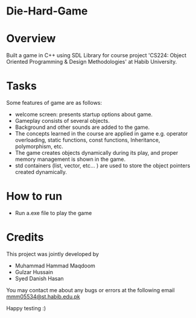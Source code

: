 # Die-Hard-Game

# Overview
Built a game in C++ using SDL Library for course project 'CS224: Object Oriented Programming & Design Methodologies' at Habib University.

# Tasks
Some features of game are as follows:
-  welcome screen: presents startup options about game.
- Gameplay consists of several objects.
- Background and other sounds are added to the game.
- The concepts learned in the course are applied in game e.g. operator overloading, static functions, const functions, Inheritance, polymorphism, etc.
- The game creates objects dynamically during its play, and proper memory management is shown in the game.
- std containers (list, vector, etc… ) are used to store the object pointers created dynamically.


# How to run
- Run a.exe file to play the game

# Credits
This project was jointly developed by 
- Muhammad Hammad Maqdoom
- Gulzar Hussain
- Syed Danish Hasan

You may contact me about any bugs or errors at the following email mmm05534@st.habib.edu.pk

Happy testing :)

